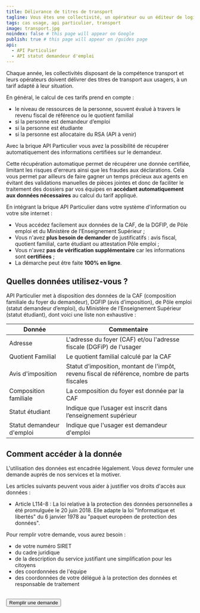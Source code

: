 ```yaml
---
title: Délivrance de titres de transport
tagline: Vous êtes une collectivité, un opérateur ou un éditeur de logiciel ? Appliquez facilement un tarif de vos titres de transport adapté à la situation de vos usagers, en utilisant les données de l'API Particulier.
tags: cas usage, api particulier, transport
image: transport.jpg
noindex: false # this page will appear on Google
publish: true # this page will appear on /guides page
api:
  - API Particulier
  - API statut demandeur d'emploi
---
```


Chaque année, les collectivités disposant de la compétence transport et leurs opérateurs doivent délivrer des titres de transport aux usagers, à un tarif adapté à leur situation.

En général, le calcul de ces tarifs prend en compte :

- le niveau de ressources de la personne, souvent évalué à travers le revenu fiscal de référence ou le quotient familial
- si la personne est demandeur d’emploi
- si la personne est étudiante
- si la personne est allocataire du RSA (API à venir)

Avec la brique API Particulier vous avez la possibilité de récupérer automatiquement des informations certifiées sur le demandeur.

Cette récupération automatique permet de récupérer une donnée certifiée, limitant les risques d'erreurs ainsi que les fraudes aux déclarations. Cela vous permet par ailleurs de faire gagner un temps précieux aux agents en évitant des validations manuelles de pièces jointes et donc de faciliter le traitement des dossiers par vos équipes en **accédant automatiquement aux données nécessaires** au calcul du tarif appliqué.

En intégrant la brique API Particulier dans votre système d'information ou votre site internet :

- Vous accédez facilement aux données de la CAF, de la DGFIP, de Pôle emploi et du Ministère de l’Enseignement Supérieur ;
- Vous n'avez **plus besoin de demander** de justificatifs : avis fiscal, quotient familial, carte étudiant ou attestation Pôle emploi ;
- Vous n'avez **pas de vérification supplémentaire** car les informations sont **certifiées** ;
- La démarche peut être faite **100% en ligne**.

## Quelles données utilisez-vous ?

API Particulier met à disposition des données de la CAF (composition familiale du foyer du demandeur), DGFIP (avis d’imposition), de Pôle emploi (statut demandeur d’emploi), du Ministère de l’Enseignement Supérieur (statut étudiant), dont voici une liste non exhaustive :

| Donnée                    | Commentaire                                                                                   |
| ------------------------- | --------------------------------------------------------------------------------------------- |
| Adresse                   | L'adresse du foyer (CAF) et/ou l'adresse fiscale (DGFiP) de l'usager                          |
| Quotient Familial         | Le quotient familial calculé par la CAF                                                       |
| Avis d'imposition         | Statut d’imposition, montant de l'impôt, revenu fiscal de référence, nombre de parts fiscales |
| Composition familiale     | La composition du foyer est donnée par la CAF                                                 |
| Statut étudiant           | Indique que l’usager est inscrit dans l’enseignement supérieur                                |
| Statut demandeur d'emploi | Indique que l'usager est demandeur d'emploi                                                   |

## Comment accéder à la donnée

L'utilisation des données est encadrée légalement. Vous devez formuler une demande auprès de nos services et la motiver.

Les articles suivants peuvent vous aider à justifier vos droits d'accès aux données :

- Article L114-8 : <External href="https://www.vie-publique.fr/eclairage/19591-protection-des-donnees-personnelles-essentiel-loi-cnil-du-20-juin-2018">La loi relative à la protection des données personnelles</External> a été promulguée le 20 juin 2018. Elle adapte la loi "Informatique et libertés" du 6 janvier 1978 au "paquet européen de protection des données".

Pour remplir votre demande, vous aurez besoin :

- de votre numéro SIRET
- du cadre juridique
- de la description du service justifiant une simplification pour les citoyens
- des coordonnées de l'équipe
- des coordonnées de votre délégué à la protection des données et responsable de traitement

<br/>
<Button href="https://datapass.api.gouv.fr/api-particulier">Remplir une demande</Button>
